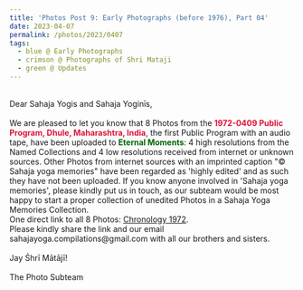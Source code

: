 ```yaml
---
title: 'Photos Post 9: Early Photographs (before 1976), Part 04'
date: 2023-04-07
permalink: /photos/2023/0407
tags:
  - blue @ Early Photographs
  - crimson @ Photographs of Shri Mataji
  - green @ Updates
---
```


<p>
<br>
Dear Sahaja Yogis and Sahaja Yoginīs,<br>
<br>
We are pleased to let you know that 8 Photos from the <font color="Crimson"><b>1972-0409 Public Program, Dhule, Maharashtra, India</b></font>, the first Public Program with an audio tape, have been uploaded to <font color="DarkGreen"><b>Eternal Moments</b></font>: 4 high resolutions from the Named Collections and 4 low resolutions received from internet or unknown sources. Other Photos from internet sources with an imprinted caption "&copy Sahaja yoga memories" have been regarded as 'highly edited' and as such they have not been uploaded. If you know anyone involved in 'Sahaja yoga memories', please kindly put us in touch, as our subteam would be most happy to start a proper collection of unedited Photos in a Sahaja Yoga Memories Collection.<br>
One direct link to all 8 Photos: <a href="https://eternalmoments.smugmug.com/Chronology/1972"> Chronology 1972</a>.<br>
Please kindly share the link and our email sahajayoga.compilations@gmail.com with all our brothers and sisters.<br>

<br>
Jay Śhrī Mātājī!<br>
<br>
The Photo Subteam
</p>